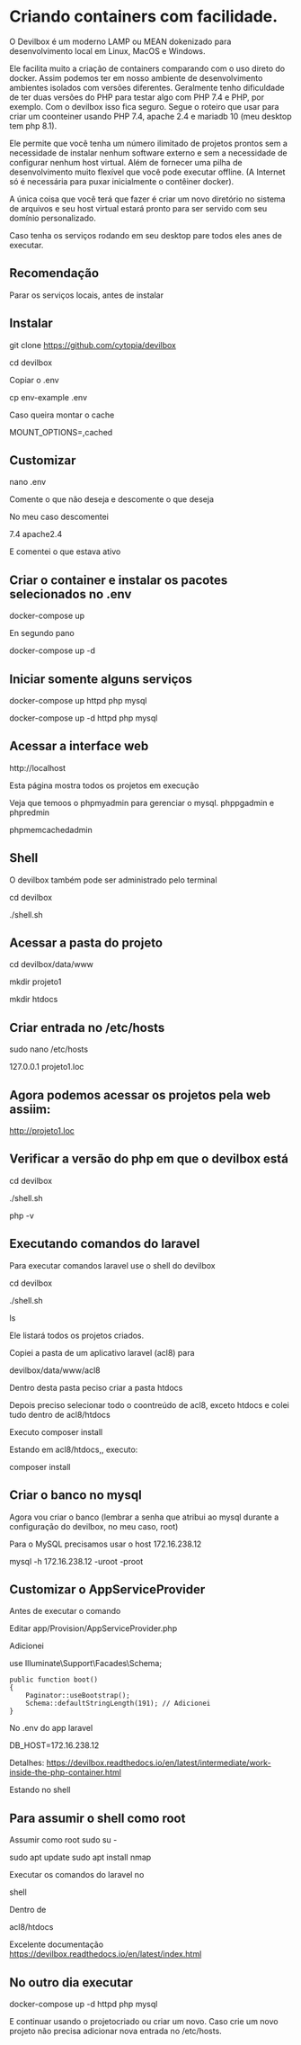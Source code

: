# Criando  containers com facilidade.
O Devilbox é um moderno LAMP ou MEAN dokenizado para desenvolvimento local em Linux, MacOS e Windows.

Ele facilita muito a criação de containers comparando com o uso direto do docker. Assim podemos ter em nosso ambiente de desenvolvimento ambientes isolados com versões diferentes. Geralmente tenho dificuldade de ter duas versões do PHP para testar algo com PHP 7.4 e PHP, por exemplo. Com o devilbox isso fica seguro. Segue o roteiro que usar para criar um coonteiner usando PHP 7.4, apache 2.4 e mariadb 10 (meu desktop tem php 8.1).

Ele permite que você tenha um número ilimitado de projetos prontos sem a necessidade de instalar nenhum software externo e sem a necessidade de configurar nenhum host virtual. Além de fornecer uma pilha de desenvolvimento muito flexível que você pode executar offline. (A Internet só é necessária para puxar inicialmente o contêiner docker).

A única coisa que você terá que fazer é criar um novo diretório no sistema de arquivos e seu host virtual estará pronto para ser servido com seu domínio personalizado.

Caso tenha os serviços rodando em seu desktop pare todos eles anes de executar.

## Recomendação

Parar os serviços locais, antes de instalar

## Instalar

git clone https://github.com/cytopia/devilbox

cd devilbox

Copiar o .env

cp env-example .env

Caso queira montar o cache

MOUNT_OPTIONS=,cached

## Customizar

nano .env

Comente o que não deseja e descomente o que deseja

No meu caso descomentei

7.4
apache2.4

E comentei o que estava ativo

## Criar o container e instalar os pacotes selecionados no .env

docker-compose up

En segundo pano

docker-compose up -d

## Iniciar somente alguns serviços

docker-compose up httpd php mysql

docker-compose up -d httpd php mysql

## Acessar a interface web

http://localhost

Esta página mostra todos os projetos em execução

Veja que temoos o phpmyadmin para gerenciar o mysql. phppgadmin e phpredmin

phpmemcachedadmin

## Shell

O devilbox também pode ser administrado pelo terminal

cd devilbox

./shell.sh

## Acessar a pasta do projeto

cd devilbox/data/www

mkdir projeto1

mkdir htdocs

## Criar entrada no /etc/hosts

sudo nano /etc/hosts

127.0.0.1 projeto1.loc

## Agora podemos acessar os projetos pela web assiim:

http://projeto1.loc

## Verificar a versão do php em que o devilbox está

cd devilbox

./shell.sh

php -v

## Executando comandos do laravel

Para executar comandos laravel use o shell do devilbox

cd devilbox

./shell.sh

ls

Ele listará todos os projetos criados.

Copiei a pasta de um aplicativo laravel (acl8) para

devilbox/data/www/acl8

Dentro desta pasta peciso criar a pasta htdocs

Depois preciso selecionar todo o coontreúdo de acl8, exceto htdocs e colei tudo dentro de acl8/htdocs

Executo composer install

Estando em acl8/htdocs,, executo:

composer install

## Criar o banco no mysql

Agora vou criar o banco (lembrar a senha que atribui ao mysql durante a configuração do devilbox, no meu caso, root)


Para o MySQL precisamos usar o host 172.16.238.12

mysql -h 172.16.238.12 -uroot -proot

## Customizar o AppServiceProvider

Antes de executar o comando

Editar app/Provision/AppServiceProvider.php

Adicionei

use Illuminate\Support\Facades\Schema;

    public function boot()
    {
        Paginator::useBootstrap();
        Schema::defaultStringLength(191); // Adicionei
    }

No .env do app laravel

DB_HOST=172.16.238.12

Detalhes: https://devilbox.readthedocs.io/en/latest/intermediate/work-inside-the-php-container.html

Estando no shell

## Para assumir o shell como root

Assumir como root
sudo su -

sudo apt update
sudo apt install nmap

Executar os comandos do laravel no

shell

Dentro de

acl8/htdocs

Excelente documentação
https://devilbox.readthedocs.io/en/latest/index.html

## No outro dia executar

docker-compose up -d httpd php mysql

E continuar usando o projetocriado ou criar um novo. Caso crie um novo projeto não precisa adicionar nova entrada no /etc/hosts.
